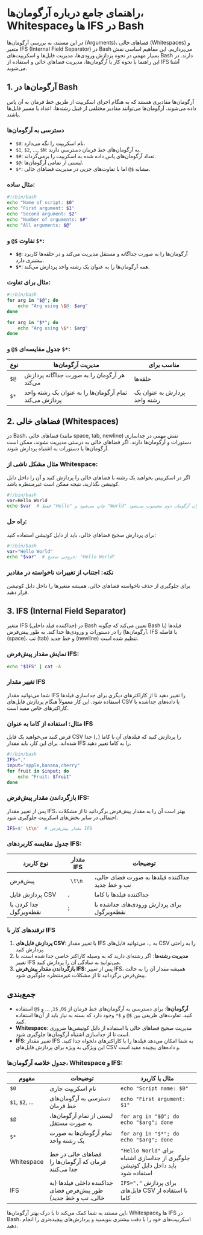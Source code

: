 # راهنمای جامع درباره آرگومان‌ها، Whitespace‌ها و IFS در Bash

در این مستند، به بررسی آرگومان‌ها (Arguments)، فضاهای خالی (Whitespaces) و متغیر IFS (Internal Field Separator) در Bash می‌پردازیم. این مفاهیم اساسی نقش بسیار مهمی در نحوه پردازش ورودی‌ها، مدیریت فایل‌ها و اسکریپت‌های Bash دارند. در این راهنما با نحوه کار با آرگومان‌ها، مدیریت فضاهای خالی و استفاده از IFS آشنا می‌شوید.

## 1. آرگومان‌ها در Bash

آرگومان‌ها مقادیری هستند که به هنگام اجرای اسکریپت از طریق خط فرمان به آن پاس داده می‌شوند. آرگومان‌ها می‌توانند مقادیر مختلفی از قبیل رشته‌ها، اعداد یا مسیر فایل‌ها باشند.

### دسترسی به آرگومان‌ها

- `$0`: نام اسکریپت را نگه می‌دارد.
- `$1`, `$2`, ..., `$N`: به آرگومان‌های خط فرمان دسترسی دارند.
- `$#`: تعداد آرگومان‌های پاس داده شده به اسکریپت را برمی‌گرداند.
- `$@`: لیستی از تمامی آرگومان‌ها.
- `$*`: مشابه `$@` اما با تفاوت‌های جزیی در مدیریت فضاهای خالی.

### مثال ساده:

```bash
#!/bin/bash
echo "Name of script: $0"
echo "First argument: $1"
echo "Second argument: $2"
echo "Number of arguments: $#"
echo "All arguments: $@"
```

### تفاوت `$@` و `$*`:

- **`$@`**: آرگومان‌ها را به صورت جداگانه و مستقل مدیریت می‌کند و در حلقه‌ها کاربرد بیشتری دارد.
- **`$*`**: همه آرگومان‌ها را به عنوان یک رشته واحد پردازش می‌کند.

### مثال برای تفاوت:

```bash
#!/bin/bash
for arg in "$@"; do
    echo "Arg using \$@: $arg"
done

for arg in "$*"; do
    echo "Arg using \$*: $arg"
done
```

### جدول مقایسه‌ای `$@` و `$*`:

| نوع  | مدیریت آرگومان‌ها                                      | مناسب برای                   |
| ---- | ------------------------------------------------------ | ---------------------------- |
| `$@` | هر آرگومان را به صورت جداگانه پردازش می‌کند            | حلقه‌ها                      |
| `$*` | تمام آرگومان‌ها را به عنوان یک رشته واحد پردازش می‌کند | پردازش به عنوان یک رشته واحد |

## 2. فضاهای خالی (Whitespaces)

در Bash، فضاهای خالی (مانند space, tab, newline) نقش مهمی در جداسازی دستورات و آرگومان‌ها دارند. اگر فضاهای خالی به درستی مدیریت نشوند، ممکن است آرگومان‌ها یا دستورات به اشتباه پردازش شوند.

### مثال مشکل ناشی از Whitespace:

اگر در اسکریپتی بخواهید یک رشته با فضاهای خالی را پردازش کنید و آن را داخل دابل کوتیشن نگذارید، نتیجه ممکن است غیرمنتظره باشد.

```bash
#!/bin/bash
var=Hello World
echo $var  # فقط "Hello" چاپ می‌شود و "World" به عنوان آرگومان دوم محسوب می‌شود.
```

### راه حل:

برای پردازش صحیح فضاهای خالی، باید از دابل کوتیشن استفاده کنید:

```bash
#!/bin/bash
var="Hello World"
echo "$var"  # خروجی صحیح: "Hello World"
```

### نکته: اجتناب از تغییرات ناخواسته در مقادیر

برای جلوگیری از حذف ناخواسته فضاهای خالی، همیشه متغیرها را داخل دابل کوتیشن قرار دهید.

## 3. IFS (Internal Field Separator)

متغیر IFS (جداکننده فیلد داخلی) در Bash تعیین می‌کند که چگونه Bash فیلدها (یا آرگومان‌ها) را در دستورات و ورودی‌ها جدا کند. به طور پیش‌فرض، IFS با فاصله (space)، تب (tab) و خط جدید (newline) تنظیم شده است.

### نمایش مقدار پیش‌فرض IFS:

```bash
echo "$IFS" | cat -A
```

### تغییر مقدار IFS

شما می‌توانید مقدار IFS را تغییر دهید تا از کاراکترهای دیگری برای جداسازی فیلدها استفاده شود. این کار معمولاً هنگام پردازش فایل‌های CSV یا داده‌های جداشده با کاراکترهای خاص مفید است.

### مثال: استفاده از کاما به عنوان IFS

فرض کنید می‌خواهید یک فایل CSV را پردازش کنید که فیلدهای آن با کاما (`,`) جدا شده‌اند. برای این کار، باید مقدار IFS را به کاما تغییر دهید.

```bash
#!/bin/bash
IFS=","
input="apple,banana,cherry"
for fruit in $input; do
    echo "Fruit: $fruit"
done
```

### بازگرداندن مقدار پیش‌فرض IFS:

پس از تغییر مقدار IFS، بهتر است آن را به مقدار پیش‌فرض برگردانید تا از مشکلات احتمالی در سایر بخش‌های اسکریپت جلوگیری شود.

```bash
IFS=$' \t\n'  # مقدار پیش‌فرض IFS
```

### جدول مقایسه کاربردهای IFS:

| نوع کاربرد              | مقدار IFS | توضیحات                                         |
| ----------------------- | --------- | ----------------------------------------------- |
| پیش‌فرض                 | ` \t\n`   | جداکننده فیلدها به صورت فضای خالی، تب و خط جدید |
| پردازش فایل CSV         | `,`       | جداکننده فیلدها با کاما                         |
| جدا کردن با نقطه‌ویرگول | `;`       | برای پردازش ورودی‌های جداشده با نقطه‌ویرگول     |

### ترفندهای کار با IFS

1. **پردازش فایل‌های CSV**: با تغییر مقدار IFS به `,`، می‌توانید فایل‌های CSV را به راحتی پردازش کنید.
2. **مدیریت رشته‌ها**: اگر رشته‌ای دارید که به وسیله کاراکتر خاصی جدا شده است، با تغییر IFS می‌توانید به سادگی آن را پردازش کنید.
3. **بازگرداندن مقدار پیش‌فرض IFS**: پس از تغییر IFS، همیشه مقدار آن را به حالت پیش‌فرض برگردانید تا از مشکلات غیرمنتظره جلوگیری شود.

## جمع‌بندی

- **آرگومان‌ها**: برای دسترسی به آرگومان‌های خط فرمان از `$0`, `$1`, ... و `$@` استفاده کنید. تفاوت‌های ظریفی بین `$@` و `$*` وجود دارد که بسته به نیاز باید از آن‌ها استفاده کنید.
- **Whitespace**: مدیریت صحیح فضاهای خالی با استفاده از دابل کوتیشن‌ها ضروری است تا از جداسازی اشتباه آرگومان‌ها جلوگیری شود.
- **IFS**: تغییر مقدار IFS به شما امکان می‌دهد فیلدها را با کاراکترهای دلخواه جدا کنید. این ویژگی به ویژه برای پردازش فایل‌های CSV و داده‌های پیچیده مفید است.

### جدول خلاصه آرگومان‌ها، Whitespace و IFS:

| مفهوم           | توضیحات                                                        | مثال یا کاربرد                                                                   |
| --------------- | -------------------------------------------------------------- | -------------------------------------------------------------------------------- |
| `$0`            | نام اسکریپت جاری                                               | `echo "Script name: $0"`                                                         |
| `$1`, `$2`, ... | دسترسی به آرگومان‌های خط فرمان                                 | `echo "First argument: $1"`                                                      |
| `$@`            | لیستی از تمام آرگومان‌ها، به صورت مستقل                        | `for arg in "$@"; do echo "$arg"; done`                                          |
| `$*`            | تمام آرگومان‌ها به صورت یک رشته واحد                           | `for arg in "$*"; do echo "$arg"; done`                                          |
| Whitespace      | فضاهای خالی در خط فرمان که آرگومان‌ها را جدا می‌کنند           | `"Hello World"` برای جلوگیری از جداسازی اشتباه باید داخل دابل کوتیشن استفاده شود |
| IFS             | جداکننده داخلی فیلدها (به طور پیش‌فرض فضای خالی، تب و خط جدید) | `IFS=","` برای پردازش فایل‌های CSV با استفاده از کاما                            |

این مستند به شما کمک می‌کند تا با درک بهتر آرگومان‌ها، Whitespace‌ها و IFS در Bash، اسکریپت‌های خود را با دقت بیشتری بنویسید و پردازش‌های پیچیده‌تری را انجام دهید.
